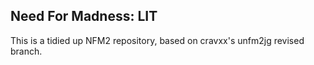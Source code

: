 ## Need For Madness: LIT

This is a tidied up NFM2 repository, based on cravxx's unfm2jg revised branch.